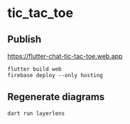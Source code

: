 # tic_tac_toe

## Publish

https://flutter-chat-tic-tac-toe.web.app

```shell
flutter build web
firebase deploy --only hosting
```

## Regenerate diagrams

```
dart run layerlens
```

